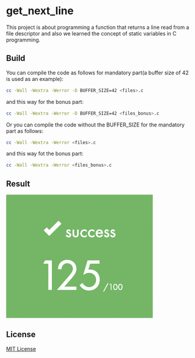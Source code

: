 # get_next_line

This project is about programming a function that returns a line read from a file descriptor and also we learned the concept of static variables in C programming.

## Build
You can compile the code as follows for mandatory part(a buffer size of 42 is used as an example):
```sh
cc -Wall -Wextra -Werror -D BUFFER_SIZE=42 <files>.c
```
and this way for the bonus part:
```sh
cc -Wall -Wextra -Werror -D BUFFER_SIZE=42 <files_bonus>.c
```
Or you can compile the code without the BUFFER_SIZE for the mandatory part as follows:
```sh
cc -Wall -Wextra -Werror <files>.c
```
and this way fot the bonus part:
```sh
cc -Wall -Wextra -Werror <files_bonus>.c
```

## Result
![Score: 125/100](./score.png)

## License
[MIT License](./LICENSE)
